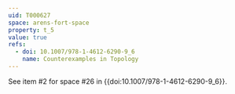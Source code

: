 ```yaml
---
uid: T000627
space: arens-fort-space
property: t_5
value: true
refs:
  - doi: 10.1007/978-1-4612-6290-9_6
    name: Counterexamples in Topology
---
```

See item #2 for space #26 in {{doi:10.1007/978-1-4612-6290-9_6}}.
